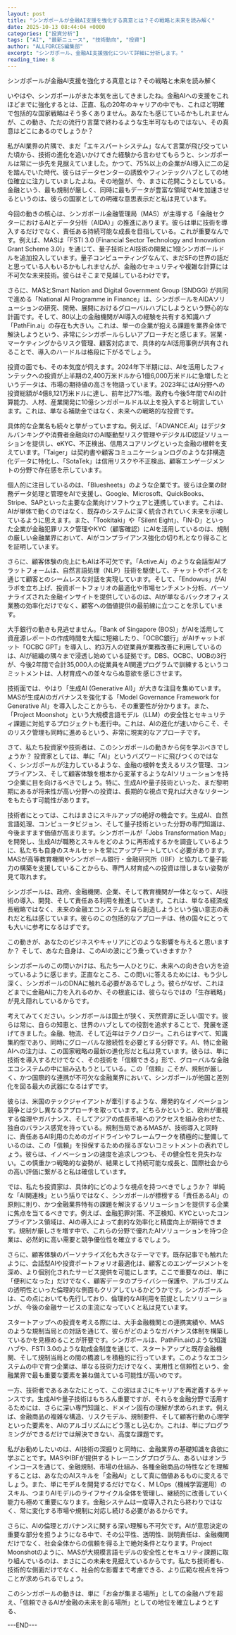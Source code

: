 ```yaml
---
layout: post
title: "シンガポールが金融AI支援を強化する真意とは？その戦略と未来を読み解く"
date: 2025-10-13 08:44:04 +0000
categories: ["投資分析"]
tags: ["AI", "最新ニュース", "技術動向", "投資"]
author: "ALLFORCES編集部"
excerpt: "シンガポール、金融AI支援強化について詳細に分析します。"
reading_time: 8
---
```


シンガポールが金融AI支援を強化する真意とは？その戦略と未来を読み解く

いやはや、シンガポールがまた本気を出してきましたね。金融AIへの支援をこれほどまでに強化するとは、正直、私の20年のキャリアの中でも、これほど明確で包括的な国家戦略はそう多くありません。あなたも感じているかもしれませんが、この動き、ただの流行り言葉で終わるような生半可なものではない、その真意はどこにあるのでしょうか？

私がAI業界の片隅で、まだ「エキスパートシステム」なんて言葉が飛び交っていた頃から、技術の進化を追いかけてきた経験から言わせてもらうと、シンガポールは常に一歩先を見据えていました。かつて、75%以上の企業がAI導入に二の足を踏んでいた時代、彼らはデータセンターの誘致やフィンテックハブとしての地位確立に注力していましたよね。その地盤が、今、まさに花開こうとしている。金融という、最も規制が厳しく、同時に最もデータが豊富な領域でAIを加速させるというのは、彼らの国家としての明確な意思表示だと私は見ています。

今回の動きの核心は、シンガポール金融管理局（MAS）が主導する「金融セクターにおけるAIとデータ分析（AIDA）」の推進にあります。彼らは単に技術を導入するだけでなく、責任ある持続可能な成長を目指している。これが重要なんです。例えば、MASは「FSTI 3.0 (Financial Sector Technology and Innovation Grant Scheme 3.0)」を通じて、量子技術とAI技術の開発に1億シンガポールドルを追加投入しています。量子コンピューティングなんて、まだSFの世界の話だと思っている人もいるかもしれませんが、金融のセキュリティや複雑な計算には不可欠な未来技術。彼らはそこまで見越しているわけです。

さらに、MASとSmart Nation and Digital Government Group (SNDGG) が共同で進める「National AI Programme in Finance」は、シンガポールをAIDAソリューションの研究、開発、展開におけるグローバルハブにしようという野心的な計画です。そして、80以上の金融機関がAI導入の経験を共有する知識ハブ「PathFin.ai」の存在も大きい。これは、単一の企業が抱える課題を業界全体で解決しようという、非常にシンガポールらしいアプローチだと感じます。営業・マーケティングからリスク管理、顧客対応まで、具体的なAI活用事例が共有されることで、導入のハードルは格段に下がるでしょう。

投資の面でも、その本気度が伺えます。2024年下半期には、AIを活用したフィンテックへの投資が上半期の2,400万米ドルから1億6,000万米ドルに急増したというデータは、市場の期待値の高さを物語っています。2023年にはAI分野への投資総額が4億8,121万米ドルに達し、前年比77%増。政府も今後5年間でAIの計算能力、人材、産業開発に10億シンガポールドル以上を投入すると明言しています。これは、単なる補助金ではなく、未来への戦略的な投資です。

具体的な企業名も続々と挙がっていますね。例えば、「ADVANCE.AI」はデジタルバンキングや消費者金融向けのAI駆動型リスク管理やデジタルID認証ソリューションを提供し、eKYC、不正検出、信用スコアリングといった金融の根幹を支えています。「Taiger」は契約書や顧客コミュニケーションログのような非構造化データに特化し、「SotaTek」は信用リスクや不正検出、顧客エンゲージメントの分野で存在感を示しています。

個人的に注目しているのは、「Bluesheets」のような企業です。彼らは企業の財務データ処理と管理をAIで支援し、Google、Microsoft、QuickBooks、Stripe、SAPといった主要な企業向けソフトウェアと連携しています。これは、AIが単体で動くのではなく、既存のシステムに深く統合されていく未来を示唆しているように思えます。また、「Tookitaki」や「Silent Eight」、「IN-D」といった企業が金融犯罪リスク管理やKYC（顧客確認）にAIを活用しているのは、規制の厳しい金融業界において、AIがコンプライアンス強化の切り札となり得ることを証明しています。

さらに、顧客体験の向上にもAIは不可欠です。「Active.Ai」のような会話型AIプラットフォームは、自然言語処理（NLP）技術を駆使して、チャットやボイスを通じて顧客とのシームレスな対話を実現しています。そして、「Endowus」がAIラボを立ち上げ、投資ポートフォリオの最適化や市場センチメント分析、パーソナライズされた金融インサイトを提供しているのは、AIが単なるバックオフィス業務の効率化だけでなく、顧客への価値提供の最前線に立つことを示しています。

大手銀行の動きも見逃せません。「Bank of Singapore (BOS)」がAIを活用して資産源レポートの作成時間を大幅に短縮したり、「OCBC銀行」がAIチャットボット「OCBC GPT」を導入し、約3万人の従業員が業務改善に利用しているのは、AIが組織の隅々まで浸透し始めている証拠です。DBS、OCBC、UOBの3行が、今後2年間で合計35,000人の従業員をAI関連プログラムで訓練するというコミットメントは、人材育成への並々ならぬ意欲を感じさせます。

技術面では、やはり「生成AI (Generative AI)」が大きな注目を集めています。MASが生成AIのガバナンスを強化する「Model Governance Framework for Generative AI」を導入したことからも、その重要性が分かります。また、「Project Moonshot」という大規模言語モデル（LLM）の安全性とセキュリティ課題に対処するプロジェクトも進行中。これは、AIの進化が速いからこそ、そのリスク管理も同時に進めるという、非常に現実的なアプローチです。

さて、私たち投資家や技術者は、このシンガポールの動きから何を学ぶべきでしょうか？ 投資家としては、単に「AI」というバズワードに飛びつくのではなく、シンガポールが注力しているような、金融の根幹を支えるリスク管理、コンプライアンス、そして顧客体験を根本から変革するようなAIソリューションを持つ企業に目を向けるべきでしょう。特に、生成AIや量子技術といった、まだ黎明期にあるが将来性が高い分野への投資は、長期的な視点で見れば大きなリターンをもたらす可能性があります。

技術者にとっては、これはまさにスキルアップの絶好の機会です。生成AI、自然言語処理、コンピュータビジョン、そして量子技術といった分野の専門知識は、今後ますます価値が高まります。シンガポールが「Jobs Transformation Map」を開発し、生成AIが職務とスキルをどのように再形成するかを調査しているように、私たちも自身のスキルセットを常にアップデートしていく必要があります。MASが高等教育機関やシンガポール銀行・金融研究所（IBF）と協力して量子能力の構築を支援していることからも、専門人材育成への投資は惜しまない姿勢が見て取れます。

シンガポールは、政府、金融機関、企業、そして教育機関が一体となって、AI技術の導入、開発、そして責任ある利用を推進しています。これは、単なる経済成長戦略ではなく、未来の金融エコシステムを自ら創造しようという強い意志の表れだと私は感じています。彼らのこの包括的なアプローチは、他の国々にとっても大いに参考になるはずです。

この動きが、あなたのビジネスやキャリアにどのような影響を与えると思いますか？ そして、あなた自身は、このAIの波にどう乗っていきますか？

シンガポールのこの問いかけは、私たち一人ひとりに、未来への向き合い方を迫っているように感じます。正直なところ、この問いに答えるためには、もう少し深く、シンガポールのDNAに触れる必要があるでしょう。彼らがなぜ、これほどまでに金融AIに力を入れるのか、その根底には、彼らならではの「生存戦略」が見え隠れしているからです。

考えてみてください。シンガポールは国土が狭く、天然資源に乏しい国です。彼らは常に、自らの知恵と、世界のハブとしての役割を追求することで、発展を遂げてきました。金融、物流、そして近年はテクノロジー。これらはすべて、知識集約型であり、同時にグローバルな接続性を必要とする分野です。AI、特に金融AIへの注力は、この国家戦略の最新の進化形だと私は見ています。彼らは、単に技術を導入するだけでなく、その技術を「信頼できる」形で、グローバルな金融エコシステムの中に組み込もうとしている。この「信頼」こそが、規制が厳しく、かつ国際的な連携が不可欠な金融業界において、シンガポールが他国と差別化を図る最大の武器になるはずです。

彼らは、米国のテックジャイアントが牽引するような、爆発的なイノベーション競争とは少し異なるアプローチを取っています。どちらかというと、欧州が重視する倫理やガバナンス、そしてアジアの成長市場へのアクセスを組み合わせた、独自のバランス感覚を持っている。規制当局であるMASが、技術導入と同時に、責任あるAI利用のためのガイドラインやフレームワークを積極的に整備しているのは、この「信頼」を担保するための揺るぎないコミットメントの表れでしょう。彼らは、イノベーションの速度を追求しつつも、その健全性を見失わない。この慎重かつ戦略的な姿勢が、結果として持続可能な成長と、国際社会からの高い評価に繋がると私は確信しています。

では、私たち投資家は、具体的にどのような視点を持つべきでしょうか？ 単純な「AI関連株」という括りではなく、シンガポールが標榜する「責任あるAI」の原則に則り、かつ金融業界特有の課題を解決するソリューションを提供する企業に焦点を当てるべきです。例えば、金融犯罪対策、不正検知、KYCといったコンプライアンス領域は、AIの導入によって劇的な効率化と精度向上が期待できます。規制が厳しさを増す中で、これらの分野で優れたAIソリューションを持つ企業は、必然的に高い需要と競争優位性を確立するでしょう。

さらに、顧客体験のパーソナライズ化も大きなテーマです。既存記事でも触れたように、会話型AIや投資ポートフォリオ最適化は、顧客とのエンゲージメントを深め、より個別化されたサービス提供を可能にします。ここで重要なのは、単に「便利になった」だけでなく、顧客データのプライバシー保護や、アルゴリズムの透明性といった倫理的な側面もクリアしているかどうかです。シンガポールは、この点においても先行しており、倫理的なAI利用を前提としたソリューションが、今後の金融サービスの主流になっていくと私は見ています。

スタートアップへの投資を考える際には、大手金融機関との連携実績や、MASのような規制当局との対話を通じて、彼らがどのようなガバナンス体制を構築しているかを見極めることが肝要です。シンガポールは、PathFin.aiのような知識ハブや、FSTI 3.0のような助成金制度を通じて、スタートアップと既存金融機関、そして規制当局との間の橋渡しを積極的に行っています。このようなエコシステムの中で育つ企業は、単なる技術力だけでなく、実用性と信頼性という、金融業界で最も重要な要素を兼ね備えている可能性が高いのです。

一方、技術者であるあなたにとって、この波はまさにキャリアを再定義するチャンスです。生成AIや量子技術はもちろん重要ですが、それらを金融分野で活用するためには、さらに深い専門知識と、ドメイン固有の理解が求められます。例えば、金融商品の複雑な構造、リスクモデル、規制要件、そして顧客行動の心理学といった要素を、AIのアルゴリズムにどう落とし込むか。これは、単にプログラミングができるだけでは解決できない、高度な課題です。

私がお勧めしたいのは、AI技術の深掘りと同時に、金融業界の基礎知識を貪欲に学ぶことです。MASやIBFが提供するトレーニングプログラム、あるいはオンラインコースを通じて、金融規制、市場の仕組み、各種金融商品の特性などを理解することは、あなたのAIスキルを「金融AI」として真に価値あるものに変えるでしょう。また、単にモデルを開発するだけでなく、M LOps（機械学習運用）のスキル、つまりAIモデルのライフサイクル全体を管理し、継続的に改善していく能力も極めて重要になります。金融システムは一度導入されたら終わりではなく、常に変化する市場や規制に対応し続ける必要があるからです。

さらに、AIの倫理とガバナンスに関する深い理解も不可欠です。AIが意思決定の重要な部分を担うようになる中で、その公平性、透明性、説明責任は、金融機関だけでなく、社会全体からの信頼を得る上で絶対条件となります。Project Moonshotのように、MASが大規模言語モデルの安全性とセキュリティ課題に取り組んでいるのは、まさにこの未来を見据えているからです。私たち技術者も、技術的な側面だけでなく、社会的な影響まで考慮できる、より広範な視点を持つことが求められるでしょう。

このシンガポールの動きは、単に「お金が集まる場所」としての金融ハブを超え、「信頼できるAIが金融の未来を創る場所」としての地位を確立しようとする、

---END---